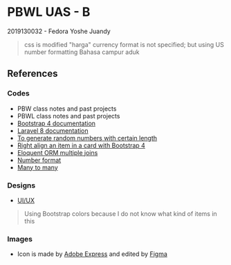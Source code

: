 # PBWL UAS - B

2019130032 - Fedora Yoshe Juandy

> css is modified
> "harga" currency format is not specified; but using US number formatting
> Bahasa campur aduk

## References

### Codes

- PBW class notes and past projects
- PBWL class notes and past projects
- [Bootstrap 4 documentation](https://getbootstrap.com/docs/4.1)
- [Laravel 8 documentation](https://laravel.com/docs/8.x)
- [To generate random numbers with certain length](https://stackoverflow.com/questions/5464906/how-can-i-generate-a-6-digit-unique-number)
- [Right align an item in a card with Bootstrap 4](https://stackoverflow.com/questions/33596896/aligning-button-to-the-right-of-a-card-using-bootstrap-v4)
- [Eloquent ORM multiple joins](https://www.tutsmake.com/laravel-eloquent-join-2-tables-example/)
- [Number format](https://www.w3schools.com/php/func_string_number_format.asp)
- [Many to many](https://santrikoding.com/tutorial-laravel-eloquent-relationships-5-many-to-many)

### Designs

- [UI/UX](https://dribbble.com/tags/crud)

> Using Bootstrap colors because I do not know what kind of items in this

### Images

- Icon is made by <a href="https://express.adobe.com/express-apps/logo-maker">Adobe Express</a> and edited by <a href="https://www.figma.com/">Figma</a>
